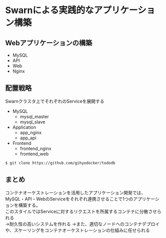 # Swarnによる実践的なアプリケーション構築


## Webアプリケーションの構築
- MySQL
- API
- Web
- Nginx

## 配置戦略
Swarnクラスタ上でそれぞれのServiceを展開する

- MySQL
    - mysql_master
    - mysql_slave
- Application
    - app_nginx
    - app_api
- Frontend
    - frontend_nginx
    - frontend_web

```
$ git clone https://github.com/gihyodocker/tododb
```

## まとめ

コンテナオーケストレーションを活用したアプリケーション開発では、 MySQL・API・WebのServiceをそれぞれ連携させることで1つのアプリケーションを構築する。   
このスタイルではServiceに対するリクエストを所属するコンテナに分散させられる   
→耐久性の高いシステムを作れる
→また、適切なノードへのコンテナデプロイや、スケーリングをコンテナオーケストレーションの仕組みに任せられる
